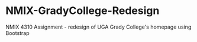 NMIX-GradyCollege-Redesign
==========================

NMIX 4310 Assignment - redesign of UGA Grady College's homepage using Bootstrap
